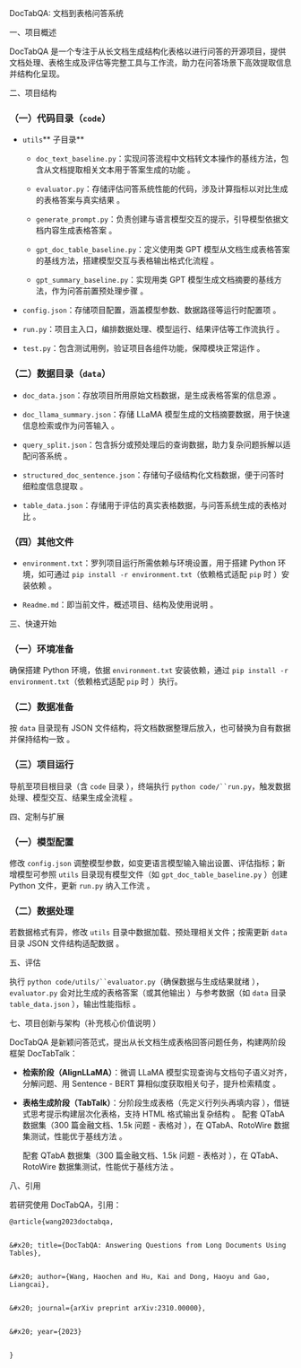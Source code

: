 DocTabQA: 文档到表格问答系统



一、项目概述



DocTabQA 是一个专注于从长文档生成结构化表格以进行问答的开源项目，提供文档处理、表格生成及评估等完整工具与工作流，助力在问答场景下高效提取信息并结构化呈现。

二、项目结构



### （一）代码目录（`code`）&#xA;



*   `utils`** 子目录**


    *   `doc_text_baseline.py`：实现问答流程中文档转文本操作的基线方法，包含从文档提取相关文本用于答案生成的功能 。


    *   `evaluator.py`：存储评估问答系统性能的代码，涉及计算指标以对比生成的表格答案与真实结果 。


    *   `generate_prompt.py`：负责创建与语言模型交互的提示，引导模型依据文档内容生成表格答案 。


    *   `gpt_doc_table_baseline.py`：定义使用类 GPT 模型从文档生成表格答案的基线方法，搭建模型交互与表格输出格式化流程 。


    *   `gpt_summary_baseline.py`：实现用类 GPT 模型生成文档摘要的基线方法，作为问答前置预处理步骤 。


*   `config.json`：存储项目配置，涵盖模型参数、数据路径等运行时配置项 。


*   `run.py`：项目主入口，编排数据处理、模型运行、结果评估等工作流执行 。


*   `test.py`：包含测试用例，验证项目各组件功能，保障模块正常运作 。


### （二）数据目录（`data`）&#xA;



*   `doc_data.json`：存放项目所用原始文档数据，是生成表格答案的信息源 。


*   `doc_llama_summary.json`：存储 LLaMA 模型生成的文档摘要数据，用于快速信息检索或作为问答输入 。


*   `query_split.json`：包含拆分或预处理后的查询数据，助力复杂问题拆解以适配问答系统 。


*   `structured_doc_sentence.json`：存储句子级结构化文档数据，便于问答时细粒度信息提取 。


*   `table_data.json`：存储用于评估的真实表格数据，与问答系统生成的表格对比 。


### （四）其他文件&#xA;



*   `environment.txt`：罗列项目运行所需依赖与环境设置，用于搭建 Python 环境，如可通过 `pip install -r environment.txt`（依赖格式适配 `pip` 时 ）安装依赖 。


*   `Readme.md`：即当前文件，概述项目、结构及使用说明 。

三、快速开始



### （一）环境准备&#xA;

确保搭建 Python 环境，依据 `environment.txt` 安装依赖，通过 `pip install -r environment.txt`（依赖格式适配 `pip` 时 ）执行。


### （二）数据准备&#xA;

按 `data` 目录现有 JSON 文件结构，将文档数据整理后放入，也可替换为自有数据并保持结构一致 。


### （三）项目运行&#xA;

导航至项目根目录（含 `code` 目录 ），终端执行 `python code/``run.py`，触发数据处理、模型交互、结果生成全流程 。


四、定制与扩展



### （一）模型配置&#xA;

修改 `config.json` 调整模型参数，如变更语言模型输入输出设置、评估指标；新增模型可参照 `utils` 目录现有模型文件（如 `gpt_doc_table_baseline.py` ）创建 Python 文件，更新 `run.py` 纳入工作流 。


### （二）数据处理&#xA;

若数据格式有异，修改 `utils` 目录中数据加载、预处理相关文件；按需更新 `data` 目录 JSON 文件结构适配数据 。


五、评估



执行 `python code/utils/``evaluator.py`（确保数据与生成结果就绪 ），`evaluator.py` 会对比生成的表格答案（或其他输出 ）与参考数据（如 `data` 目录 `table_data.json` ），输出性能指标 。

七、项目创新与架构（补充核心价值说明 ）



DocTabQA 是新颖问答范式，提出从长文档生成表格回答问题任务，构建两阶段框架 DocTabTalk：




*   **检索阶段（AlignLLaMA）**：微调 LLaMA 模型实现查询与文档句子语义对齐，分解问题、用 Sentence - BERT 算相似度获取相关句子，提升检索精度 。


*   **表格生成阶段（TabTalk）**：分阶段生成表格（先定义行列头再填内容 ），借链式思考提示构建层次化表格，支持 HTML 格式输出复杂结构 。
    配套 QTabA 数据集（300 篇金融文档、1.5k 问题 - 表格对 ），在 QTabA、RotoWire 数据集测试，性能优于基线方法 。


    配套 QTabA 数据集（300 篇金融文档、1.5k 问题 - 表格对 ），在 QTabA、RotoWire 数据集测试，性能优于基线方法 。


八、引用



若研究使用 DocTabQA，引用：




```
@article{wang2023doctabqa,


&#x20; title={DocTabQA: Answering Questions from Long Documents Using Tables},


&#x20; author={Wang, Haochen and Hu, Kai and Dong, Haoyu and Gao, Liangcai},


&#x20; journal={arXiv preprint arXiv:2310.00000},


&#x20; year={2023}


}
```
